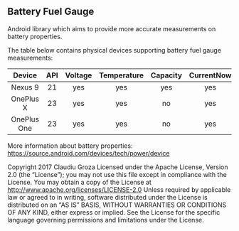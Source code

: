 ## Battery Fuel Gauge

Android library which aims to provide more accurate measurements on battery properties. 

The table below contains physical devices supporting battery fuel gauge measurements:

| Device                  | API | Voltage  | Temperature | Capacity    | CurrentNow  | CurrentAverage | ChargeCounter | EnergyCounter |
|:-----------------------:|:---:|:--------:|:-----------:|:-----------:|:-----------:|:--------------:|:-------------:|:-------------:|
| Nexus 9                 | 21  | yes      | yes         | yes         | yes         | yes            | yes           | yes           |
| OnePlus X               | 23  | yes      | yes         | no          | yes          | no            | no            | no            |
| OnePlus One             | 23  | yes      | yes         | no          | yes          | no            | no            | no            |

More information about battery properties:
https://source.android.com/devices/tech/power/device


Copyright 2017 Claudiu Groza
Licensed under the Apache License, Version 2.0 (the “License”); you may not use this file except in compliance with the License. You may obtain a copy of the License at
http://www.apache.org/licenses/LICENSE-2.0
Unless required by applicable law or agreed to in writing, software distributed under the License is distributed on an “AS IS” BASIS, WITHOUT WARRANTIES OR CONDITIONS OF ANY KIND, either express or implied. See the License for the specific language governing permissions and limitations under the License.
